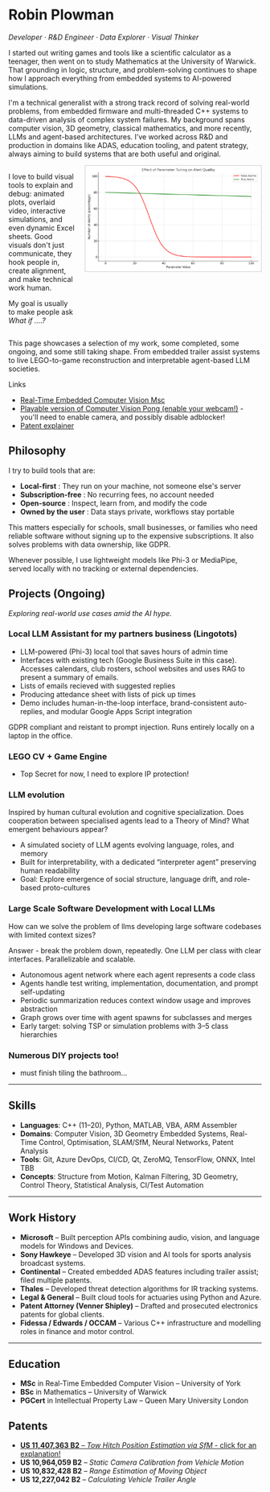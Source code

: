 # Robin Plowman

*Developer · R\&D Engineer · Data Explorer · Visual Thinker*

I started out writing games and tools like a scientific calculator as a teenager, then went on to study Mathematics at the University of Warwick. That grounding in logic, structure, and problem-solving continues to shape how I approach everything from embedded systems to AI-powered simulations.

I'm a technical generalist with a strong track record of solving real-world problems, from embedded firmware and multi-threaded C++ systems to data-driven analysis of complex system failures. My background spans computer vision, 3D geometry, classical mathematics, and more recently, LLMs and agent-based architectures. I’ve worked across R&D and production in domains like ADAS, education tooling, and patent strategy, always aiming to build systems that are both useful and original.


<div style="display: flex; align-items: flex-start;">
  <div style="flex: 1; padding-right: 20px;">
  <p></p>
    <p>I love to build visual tools to explain and debug: animated plots, overlaid video, interactive simulations, and even dynamic Excel sheets. Good visuals don't just communicate, they hook people in, create alignment, and make technical work human.</p>
    <p>My goal is usually to make people ask <i>What if ....?</i></p>
  </div>
  <img src="images/alert_graph_red_green.png" alt="True Alerts (True Positives) vs False Alarms (False Positives)" style="width: 350px; border: 1px solid #ccc;" />
</div>

This page showcases a selection of my work, some completed, some ongoing, and some still taking shape. From embedded trailer assist systems to live LEGO-to-game reconstruction and interpretable agent-based LLM societies.

Links
- [Real-Time Embedded Computer Vision Msc](Msc.md)
- [Playable version of Computer Vision Pong (enable your webcam!)]([source/HandPong.html](https://robbypee.github.io/HandPong/)) - you'll need to enable camera, and possibly disable adblocker!
- [Patent explainer](Tow_Hitch_Position_Estimation_SfM.md)

## Philosophy

I try to build tools that are:

* **Local-first** : They run on your machine, not someone else's server
* **Subscription-free** : No recurring fees, no account needed
* **Open-source** : Inspect, learn from, and modify the code
* **Owned by the user** : Data stays private, workflows stay portable

This matters especially for schools, small businesses, or families who need reliable software without signing up to the expensive subscriptions. It also solves problems with data ownership, like GDPR.

Whenever possible, I use lightweight models like Phi-3 or MediaPipe, served locally with no tracking or external dependencies.

## Projects (Ongoing)

*Exploring real-world use cases amid the AI hype.*


### Local LLM Assistant for my partners business (Lingotots)
- LLM-powered (Phi-3) local tool that saves hours of admin time
- Interfaces with existing tech (Google Business Suite in this case). Accesses calendars, club rosters, school websites and uses RAG to present a summary of emails. 
- Lists of emails recieved with suggested replies
- Producing attedance sheet with lists of pick up times
- Demo includes human-in-the-loop interface, brand-consistent auto-replies, and modular Google Apps Script integration

GDPR compliant and reistant to prompt injection. 
Runs entirely locally on a laptop in the office.

### LEGO CV + Game Engine
- Top Secret for now, I need to explore IP protection!

### LLM evolution

Inspired by human cultural evolution and cognitive specialization. Does cooperation between specialised agents lead to a Theory of Mind? What emergent behaviours appear?

- A simulated society of LLM agents evolving language, roles, and memory
- Built for interpretability, with a dedicated “interpreter agent” preserving human readability
- Goal: Explore emergence of social structure, language drift, and role-based proto-cultures

### Large Scale Software Development with Local LLMs
How can we solve the problem of llms developing large software codebases with limited context sizes?

Answer - break the problem down, repeatedly. One LLM per class with clear interfaces. Parallelizable and scalable.

- Autonomous agent network where each agent represents a code class
- Agents handle test writing, implementation, documentation, and prompt self-updating
- Periodic summarization reduces context window usage and improves abstraction
- Graph grows over time with agent spawns for subclasses and merges
- Early target: solving TSP or simulation problems with 3–5 class hierarchies


### Numerous DIY projects too!
- must finish tiling the bathroom...

---

## Skills

* **Languages**: C++ (11–20), Python, MATLAB, VBA, ARM Assembler
* **Domains**: Computer Vision, 3D Geometry Embedded Systems, Real-Time Control, Optimisation, SLAM/SfM, Neural Networks, Patent Analysis
* **Tools**: Git, Azure DevOps, CI/CD, Qt, ZeroMQ, TensorFlow, ONNX, Intel TBB
* **Concepts**: Structure from Motion, Kalman Filtering, 3D Geometry, Control Theory, Statistical Analysis, CI/Test Automation

---

## Work History

* **Microsoft** – Built perception APIs combining audio, vision, and language models for Windows and Devices.
* **Sony Hawkeye** – Developed 3D vision and AI tools for sports analysis broadcast systems.
* **Continental** – Created embedded ADAS features including trailer assist; filed multiple patents.
* **Thales** – Developed threat detection algorithms for IR tracking systems.
* **Legal & General** – Built cloud tools for actuaries using Python and Azure.
* **Patent Attorney (Venner Shipley)** – Drafted and prosecuted electronics patents for global clients.
* **Fidessa / Edwards / OCCAM** – Various C++ infrastructure and modelling roles in finance and motor control.

---

## Education

* **MSc** in Real-Time Embedded Computer Vision – University of York
* **BSc** in Mathematics – University of Warwick
* **PGCert** in Intellectual Property Law – Queen Mary University London

## Patents

* [**US 11,407,363 B2**](Tow_Hitch_Position_Estimation_SfM)[ – ](Tow_Hitch_Position_Estimation_SfM)[*Tow Hitch Position Estimation via SfM*](Tow_Hitch_Position_Estimation_SfM)[ - click for an explanation!](Tow_Hitch_Position_Estimation_SfM)
* **US 10,964,059 B2** – *Static Camera Calibration from Vehicle Motion*
* **US 10,832,428 B2** – *Range Estimation of Moving Object*
* **US 12,227,042 B2** – *Calculating Vehicle Trailer Angle*

